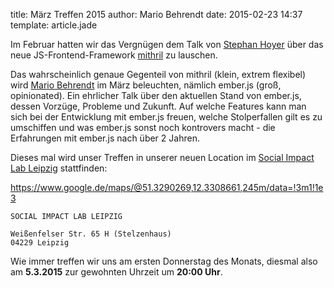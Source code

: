 title: März Treffen 2015
author: Mario Behrendt
date: 2015-02-23 14:37
template: article.jade

Im Februar hatten wir das Vergnügen dem Talk von [Stephan
Hoyer](https://github.com/StephanHoyer) über das neue JS-Frontend-Framework
[mithril](http://lhorie.github.io/mithril/) zu lauschen.

Das wahrscheinlich genaue Gegenteil von mithril (klein, extrem flexibel) wird
[Mario Behrendt](https://github.com/behrendtio) im März beleuchten, nämlich
ember.js (groß, opinionated). Ein ehrlicher Talk über den
aktuellen Stand von ember.js, dessen Vorzüge, Probleme und Zukunft. Auf welche
Features kann man sich bei der Entwicklung mit ember.js freuen, welche
Stolperfallen gilt es zu umschiffen und was ember.js sonst noch kontrovers
macht - die Erfahrungen mit ember.js nach über 2 Jahren.

Dieses mal wird unser Treffen in unserer neuen Location im [Social Impact Lab
Leipzig](http://leipzig.socialimpactlab.eu/) stattfinden:

https://www.google.de/maps/@51.3290269,12.3308661,245m/data=!3m1!1e3

```
SOCIAL IMPACT LAB LEIPZIG

Weißenfelser Str. 65 H (Stelzenhaus)
04229 Leipzig
```

Wie immer treffen wir uns am ersten Donnerstag des Monats, diesmal also am
**5.3.2015** zur gewohnten Uhrzeit um **20:00 Uhr**.
